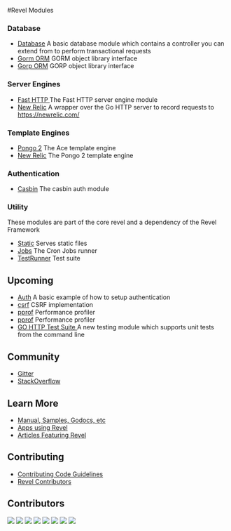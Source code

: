 #Revel Modules


### Database
- [Database](/db) A basic database module which contains a controller you can 
extend from to perform transactional requests 
- [Gorm ORM](/orm/gorm) GORM object library interface
- [Gorp ORM](/orm/gorp) GORP object library interface

### Server Engines
- [Fast HTTP ](/server-engine/fasthttp) The Fast HTTP server engine module
- [New Relic](/server-engine/newrelic) A wrapper over the Go HTTP server to record requests to https://newrelic.com/

### Template Engines
- [Pongo 2](/template-engine/ace) The Ace template engine
- [New Relic](/template-engine/pongo2) The Pongo 2 template engine

### Authentication
- [Casbin](auth/casbin/) The casbin auth module

### Utility
These modules are part of the core revel and a dependency of the Revel Framework

- [Static](static/)  Serves static files
- [Jobs](jobs/)  The Cron Jobs runner
- [TestRunner](testrunner/)  Test suite


## Upcoming

- [Auth](auth/basic)  A basic example of how to setup authentication 
- [csrf](csrf/) CSRF implementation
- [pprof](/pprof/) Performance profiler
- [pprof](/pprof/) Performance profiler
- [GO HTTP Test Suite ](/server-engine/gohttptest) A new testing module which 
supports unit tests from the command line


## Community

* [Gitter](https://gitter.im/revel/community)
* [StackOverflow](http://stackoverflow.com/questions/tagged/revel)


## Learn More

* [Manual, Samples, Godocs, etc](http://revel.github.io)
* [Apps using Revel](https://github.com/revel/revel/wiki/Apps-in-the-Wild)
* [Articles Featuring Revel](https://github.com/revel/revel/wiki/Articles)

## Contributing

* [Contributing Code Guidelines](https://github.com/revel/revel/blob/master/CONTRIBUTING.md)
* [Revel Contributors](https://github.com/revel/revel/graphs/contributors)

## Contributors

[![](https://sourcerer.io/fame/notzippy/revel/modules/images/0)](https://sourcerer.io/fame/notzippy/revel/modules/links/0)
[![](https://sourcerer.io/fame/notzippy/revel/modules/images/1)](https://sourcerer.io/fame/notzippy/revel/modules/links/1)
[![](https://sourcerer.io/fame/notzippy/revel/modules/images/2)](https://sourcerer.io/fame/notzippy/revel/modules/links/2)
[![](https://sourcerer.io/fame/notzippy/revel/modules/images/3)](https://sourcerer.io/fame/notzippy/revel/modules/links/3)
[![](https://sourcerer.io/fame/notzippy/revel/modules/images/4)](https://sourcerer.io/fame/notzippy/revel/modules/links/4)
[![](https://sourcerer.io/fame/notzippy/revel/modules/images/5)](https://sourcerer.io/fame/notzippy/revel/modules/links/5)
[![](https://sourcerer.io/fame/notzippy/revel/modules/images/6)](https://sourcerer.io/fame/notzippy/revel/modules/links/6)
[![](https://sourcerer.io/fame/notzippy/revel/modules/images/7)](https://sourcerer.io/fame/notzippy/revel/modules/links/7)

